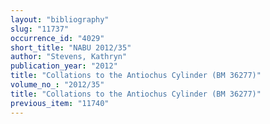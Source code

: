 ```yaml
---
layout: "bibliography"
slug: "11737"
occurrence_id: "4029"
short_title: "NABU 2012/35"
author: "Stevens, Kathryn"
publication_year: "2012"
title: "Collations to the Antiochus Cylinder (BM 36277)"
volume_no_: "2012/35"
title: "Collations to the Antiochus Cylinder (BM 36277)"
previous_item: "11740"
---
```


